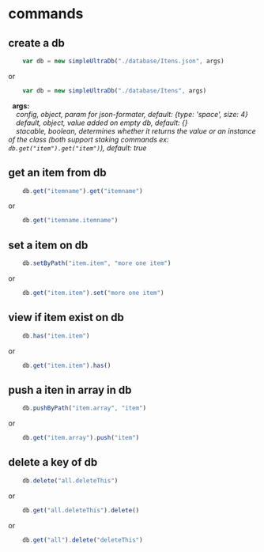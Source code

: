 # commands

## create a db

```js
    var db = new simpleUltraDb("./database/Itens.json", args)
```

or

```js
    var db = new simpleUltraDb("./database/Itens", args)
```

&nbsp;&nbsp;**args:**<br>
&nbsp;&nbsp;&nbsp;&nbsp;_config, object, param for json-formater, default: {type: 'space', size: 4}_<br>
&nbsp;&nbsp;&nbsp;&nbsp;_default, object, value added on empty db, default: {}_<br>
&nbsp;&nbsp;&nbsp;&nbsp;_stacable, boolean, determines whether it returns the value or an instance of the class (both support staking commands ex: `db.get("item").get("item")`), default: true_

## get an item from db

```js
    db.get("itemname").get("itemname")
```

or

```js 
    db.get("itemname.itemname")
```

## set a item on db

```js
    db.setByPath("item.item", "more one item")
```

or 

```js
    db.get("item.item").set("more one item")
```

## view if item exist on db

```js
    db.has("item.item")
```

or

```js
    db.get("item.item").has()
```

## push a iten in array in db

```js
    db.pushByPath("item.array", "item")
```

or

```js
    db.get("item.array").push("item")
```

## delete a key of db

```js
    db.delete("all.deleteThis")
```

or

```js
    db.get("all.deleteThis").delete()
```

or

```js
    db.get("all").delete("deleteThis")
```

